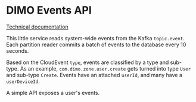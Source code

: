 # DIMO Events API

[Technical documentation](https://docs.dimo.zone/docs/overview/intro)

This little service reads system-wide events from the Kafka `topic.event`. Each partition reader commits a batch of events to the database every 10 seconds.

Based on the CloudEvent `type`, events are classified by a type and sub-type. As an example, `com.dimo.zone.user.create` gets turned into type `User` and sub-type `Create`. Events have an attached `userId`, and many have a `userDeviceId`.

A simple API exposes a user's events.
